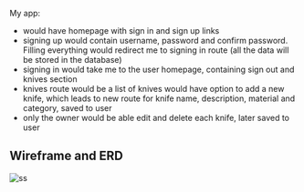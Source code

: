 My app:
- would have homepage with sign in and sign up links
- signing up would contain username, password and confirm password. Filling everything would redirect me to signing in route (all the data will be stored in the database)
- signing in would take me to the user homepage, containing sign out and knives section
- knives route would be a list of knives
 would have option to add a new knife, which leads to new route for knife name, description, material and category, saved to user
- only the owner would be able edit and delete each knife, later saved to user

## Wireframe and ERD 


![ss](https://i.imgur.com/sOIPymC.png)
